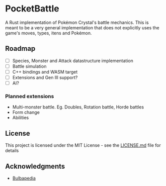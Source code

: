 # PocketBattle

A Rust implementation of Pokémon Crystal's battle mechanics. This is meant to be a very general implementation that does not explicitly uses the game's moves, types, itens and Pokémon.

## Roadmap

- [ ] Species, Monster and Attack datastructure implementation
- [ ] Battle simulation
- [ ] C++ bindings and WASM target
- [ ] Extensions and Gen III support?
- [ ] AI?

### Planned extensions

* Multi-monster battle. Eg. Doubles, Rotation battle, Horde battles
* Form change
* Abilities

## License

This project is licensed under the MIT License - see the [LICENSE.md](LICENSE.md) file for details

## Acknowledgments

* [Bulbapedia](https://bulbapedia.bulbagarden.net)
